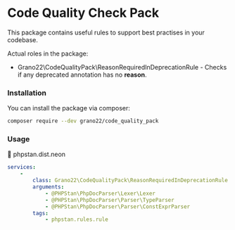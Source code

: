 Code Quality Check Pack
===

This package contains useful rules to support best practises in your codebase.

Actual roles in the package:

- Grano22\CodeQualityPack\ReasonRequiredInDeprecationRule - Checks if any deprecated annotation has no **reason**.

### Installation

You can install the package via composer:

```bash
composer require --dev grano22/code_quality_pack
```

### Usage

:open_file_folder: phpstan.dist.neon

```yaml
services:
    -
        class: Grano22\CodeQualityPack\ReasonRequiredInDeprecationRule
        arguments:
            - @PHPStan\PhpDocParser\Lexer\Lexer
            - @PHPStan\PhpDocParser\Parser\TypeParser
            - @PHPStan\PhpDocParser\Parser\ConstExprParser
        tags:
            - phpstan.rules.rule
```